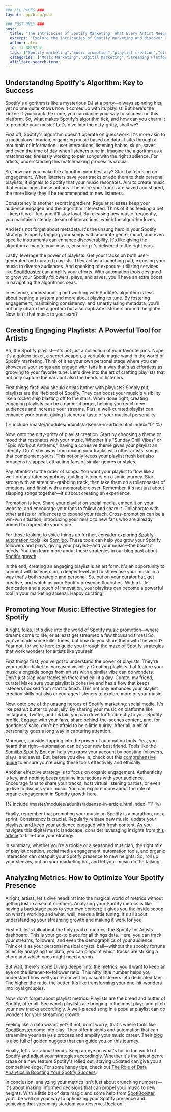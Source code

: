 ```yaml
---
### ALL PAGES ###
layout: app/blog/post

### POST ONLY ###
post:
  title: "The Intricacies of Spotify Marketing: What Every Artist Needs to Know"
  excerpt: "Explore the intricacies of Spotify marketing and discover essential strategies for artists to effectively grow their audience and maximize their reach on the platform."
  author: alex
  id: 1730019252
  tags: ["Spotify marketing","music promotion","playlist creation","streaming growth"]
  categories: ["Music Marketing","Digital Marketing","Streaming Platforms"]
  affiliate-search-term: 
---
```


## Understanding Spotify's Algorithm: Key to Success

Spotify's algorithm is like a mysterious DJ at a party—always spinning hits, yet no one quite knows how it comes up with its playlist. But here's the kicker: if you crack the code, you can dance your way to success on this platform. So, what makes Spotify's algorithm tick, and how can you charm it to promote your music? Let's dive into the nitty-gritty, shall we?

First off, Spotify's algorithm doesn't operate on guesswork. It's more akin to a meticulous librarian, organizing music based on data. It sifts through a mountain of information: user interactions, listening habits, skips, saves, and even the time of day when listeners tune in. Imagine the algorithm as a matchmaker, tirelessly working to pair songs with the right audience. For artists, understanding this matchmaking process is crucial.

So, how can you make the algorithm your best ally? Start by focusing on engagement. When listeners save your tracks or add them to their personal playlists, it signals to Spotify that your music resonates. Aim to create music that encourages these actions. The more your tracks are saved and shared, the more likely they'll be recommended to new listeners.

Consistency is another secret ingredient. Regular releases keep your audience engaged and the algorithm interested. Think of it as feeding a pet—keep it well-fed, and it'll stay loyal. By releasing new music frequently, you maintain a steady stream of interactions, which the algorithm loves.

And let's not forget about metadata. It's the unsung hero in your Spotify strategy. Properly tagging your songs with accurate genre, mood, and even specific instruments can enhance discoverability. It's like giving the algorithm a map to your music, ensuring it's delivered to the right ears.

Lastly, leverage the power of playlists. Get your tracks on both user-generated and curated playlists. They act as a launching pad, exposing your music to diverse audiences. And speaking of exposure, utilizing services like [SpotiBooster](https://spotibooster.com) can amplify your efforts. With automation tools designed to grow your Spotify followers, plays, and saves, you'll have an extra boost in navigating the algorithmic seas.

In essence, understanding and working with Spotify's algorithm is less about beating a system and more about playing its tune. By fostering engagement, maintaining consistency, and smartly using metadata, you'll not only charm the algorithm but also captivate listeners around the globe. Now, isn't that music to your ears?

## Creating Engaging Playlists: A Powerful Tool for Artists

Ah, the Spotify playlist—it's not just a collection of your favorite jams. Nope, it's a golden ticket, a secret weapon, a veritable magic wand in the world of Spotify marketing. Think of it as your own personal stage where you can showcase your songs and engage with fans in a way that's as effortless as grooving to your favorite tune. Let's dive into the art of crafting playlists that not only capture the ears but also the hearts of listeners.

First things first: why should artists bother with playlists? Simply put, playlists are the lifeblood of Spotify. They can boost your music's visibility like a rocket ship blasting off to the stars. When done right, creating engaging playlists can be a game-changer, helping you reach new audiences and increase your streams. Plus, a well-curated playlist can enhance your brand, giving listeners a taste of your musical personality.

{% include /master/modules/adunits/adsense-in-article.html index="0" %}

Now, onto the nitty-gritty of playlist creation. Start by choosing a theme or mood that resonates with your music. Whether it's "Sunday Chill Vibes" or "Epic Workout Anthems," having a cohesive theme gives your playlist an identity. Don't shy away from mixing your tracks with other artists' songs that complement yours. This not only keeps your playlist fresh but also broadens its appeal, attracting fans of similar genres or styles.

Pay attention to the order of songs. You want your playlist to flow like a well-orchestrated symphony, guiding listeners on a sonic journey. Start strong with an attention-grabbing track, then take them on a rollercoaster of emotions, and finish with a memorable closer. Remember, it's not just about slapping songs together—it's about creating an experience.

Promotion is key. Share your playlist on social media, embed it on your website, and encourage your fans to follow and share it. Collaborate with other artists or influencers to expand your reach. Cross-promotion can be a win-win situation, introducing your music to new fans who are already primed to appreciate your style.

For those looking to spice things up further, consider exploring [Spotify automation tools](https://spotibooster.com/blog/unlocking-the-power-of-spotify-automation-how-somiibo-can-boost-your-music-career) like [Somiibo](https://somiibo.com/platforms/spotify-bot). These tools can help you grow your Spotify followers and plays, giving your playlist—and your music—the boost it needs. You can learn more about these strategies in our blog post about [Spotify growth](https://spotibooster.com/blog/spotify-growth-unleashed-exploring-new-strategies-for-2024).

In the end, creating an engaging playlist is an art form. It's an opportunity to connect with listeners on a deeper level and to showcase your music in a way that's both strategic and personal. So, put on your curator hat, get creative, and watch as your Spotify presence flourishes. With a little dedication and a touch of innovation, your playlists can become a powerful tool in your marketing arsenal. Happy curating!

## Promoting Your Music: Effective Strategies for Spotify

Alright, folks, let's dive into the world of Spotify music promotion—where dreams come to life, or at least get streamed a few thousand times! So, you've made some killer tunes, but how do you share them with the world? Fear not, for we're here to guide you through the maze of Spotify strategies that work wonders for artists like yourself.

First things first, you've got to understand the power of playlists. They're your golden ticket to increased visibility. Creating playlists that feature your music alongside songs from artists with a similar vibe can do wonders. Don't just slap your tracks on there and call it a day. Curate, my friend, curate! Make sure your playlist is cohesive and has a flow that keeps listeners hooked from start to finish. This not only enhances your playlist creation skills but also encourages listeners to explore more of your music.

Now, onto one of the unsung heroes of Spotify marketing: social media. It's like peanut butter to your jelly. By sharing your music on platforms like Instagram, Twitter, and TikTok, you can drive traffic directly to your Spotify profile. Engage with your fans, share behind-the-scenes content, and, for goodness' sake, don't be afraid to be a little quirky. After all, a bit of personality goes a long way in capturing attention.

Moreover, consider tapping into the power of automation tools. Yes, you heard that right—automation can be your new best friend. Tools like the [Somiibo Spotify Bot](https://spotibooster.com/blog/how-to-amplify-your-spotify-presence-with-somiibo) can help you grow your account by boosting followers, plays, and saves. But, before you dive in, check out this [comprehensive guide](https://spotibooster.com/blog/mastering-spotify-growth-a-comprehensive-guide-to-using-automation-tools) to ensure you're using these tools effectively and ethically.

Another effective strategy is to focus on organic engagement. Authenticity is key, and nothing beats genuine interactions with your audience. Encourage fans to share your tracks, host virtual listening parties, or even go live to discuss your music. You can explore more about the role of organic engagement in Spotify growth [here](https://spotibooster.com/blog/spotify-growth-what-role-does-organic-engagement-play).

{% include /master/modules/adunits/adsense-in-article.html index="1" %}

Finally, remember that promoting your music on Spotify is a marathon, not a sprint. Consistency is crucial. Regularly release new music, update your playlists, and keep your audience engaged with fresh content. As you navigate this digital music landscape, consider leveraging insights from [this article](https://spotibooster.com/blog/the-art-of-spotify-marketing-navigating-the-digital-music-landscape) to fine-tune your strategy.

In summary, whether you're a rookie or a seasoned musician, the right mix of playlist creation, social media engagement, automation tools, and organic interaction can catapult your Spotify presence to new heights. So, roll up your sleeves, put on your marketing hat, and let your music do the talking!

## Analyzing Metrics: How to Optimize Your Spotify Presence

Alright, artists, let's dive headfirst into the magical world of metrics without getting lost in a sea of numbers. Analyzing your Spotify metrics is like having a backstage pass to your own concert; it gives you the inside scoop on what's working and what, well, needs a little tuning. It's all about understanding your streaming growth and making it work for you.

First off, let's talk about the holy grail of metrics: the Spotify for Artists dashboard. This is your go-to place for all things data. Here, you can track your streams, followers, and even the demographics of your audience. Think of it as your personal musical crystal ball—without the spooky fortune teller. By analyzing this data, you can pinpoint which tracks are striking a chord and which ones might need a remix.

But wait, there's more! Diving deeper into the metrics, you'll want to keep an eye on the listener-to-follower ratio. This nifty little number helps you understand how well you're converting casual listeners into dedicated fans. The higher the ratio, the better. It's like transforming your one-hit-wonders into loyal groupies.

Now, don't forget about playlist metrics. Playlists are the bread and butter of Spotify, after all. See which playlists are bringing in the most plays and pitch your new tracks accordingly. A well-placed song in a popular playlist can do wonders for your streaming growth.

Feeling like a data wizard yet? If not, don't worry; that's where tools like [SpotiBooster](https://spotibooster.com) come into play. They offer insights and automation that can streamline your analysis process and amplify your music career. Their [blog](https://spotibooster.com/blog/how-spotibooster-is-changing-the-game-for-independent-artists) is also full of golden nuggets that can guide you on this journey.

Finally, let's talk about trends. Keep an eye on what's hot in the world of Spotify and adjust your strategies accordingly. Whether it's the latest genre craze or a new feature Spotify's rolled out, staying updated can give you a competitive edge. For some handy tips, check out [The Role of Data Analytics in Boosting Your Spotify Success](https://spotibooster.com/blog/the-role-of-data-analytics-in-boosting-your-spotify-success).

In conclusion, analyzing your metrics isn't just about crunching numbers—it's about making informed decisions that can propel your music to new heights. With a little bit of data magic and some help from [SpotiBooster](https://spotibooster.com/blog/the-ultimate-guide-to-spotify-marketing-in-2024), you'll be well on your way to optimizing your Spotify presence and achieving that streaming stardom you deserve. Rock on!
